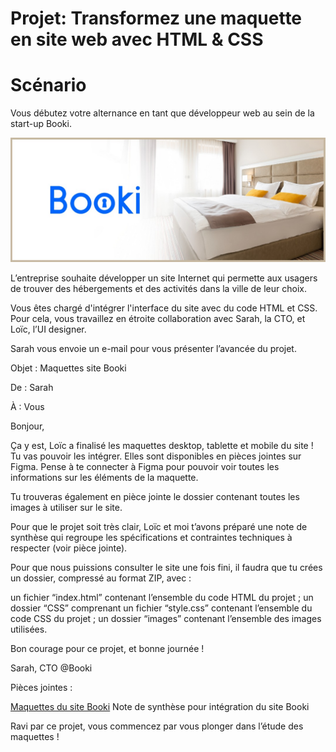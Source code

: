 # **Projet: Transformez une maquette en site web avec HTML & CSS**

# Scénario

Vous débutez votre alternance en tant que développeur web au sein de la start-up Booki.

<img src="./images/logo/booki-banner.png" alt="Booki banner">

L’entreprise souhaite développer un site Internet qui permette aux usagers de trouver des hébergements et des activités dans la ville de leur choix.

Vous êtes chargé d'intégrer l'interface du site avec du code HTML et CSS. Pour cela, vous travaillez en étroite collaboration avec Sarah, la CTO, et Loïc, l’UI designer. 

Sarah vous envoie un e-mail pour vous présenter l’avancée du projet.


Objet : Maquettes site Booki

De : Sarah

À : Vous

Bonjour,


Ça y est, Loïc a finalisé les maquettes desktop, tablette et mobile du site ! Tu vas pouvoir les intégrer. Elles sont disponibles en pièces jointes sur Figma. Pense à te connecter à Figma pour pouvoir voir toutes les informations sur les éléments de la maquette.

Tu trouveras également en pièce jointe le dossier contenant toutes les images à utiliser sur le site.

Pour que le projet soit très clair, Loïc et moi t’avons préparé une note de synthèse qui regroupe les spécifications et contraintes techniques à respecter (voir pièce jointe).


Pour que nous puissions consulter le site une fois fini, il faudra que tu crées un dossier, compressé au format ZIP, avec :

un fichier “index.html” contenant l’ensemble du code HTML du projet ;
un dossier “CSS” comprenant un fichier “style.css” contenant l’ensemble du code CSS du projet ;
un dossier “images” contenant l’ensemble des images utilisées.

Bon courage pour ce projet, et bonne journée !


Sarah, CTO @Booki

Pièces jointes :

[Maquettes du site Booki]("images/maquettes")
Note de synthèse pour intégration du site Booki

Ravi par ce projet, vous commencez par vous plonger dans l’étude des maquettes ! 

